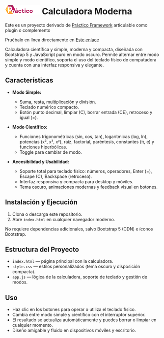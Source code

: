 # ![](https://github.com/unix4you2/practico/raw/master/img/logo.png) Calculadora Moderna

Este es un proyecto derivado de [Práctico Framework](https://www.practico.org//) articulable como plugin o complemento

Pruébalo en línea directamente en [Este enlace](https://calculadora.practico.run)

Calculadora científica y simple, moderna y compacta, diseñada con Bootstrap 5 y JavaScript puro en modo oscuro. Permite alternar entre modo simple y modo científico, soporta el uso del teclado físico de computadora y cuenta con una interfaz responsiva y elegante.

## Características

- **Modo Simple:**
  - Suma, resta, multiplicación y división.
  - Teclado numérico compacto.
  - Botón punto decimal, limpiar (C), borrar entrada (CE), retroceso y igual (=).

- **Modo Científico:**
  - Funciones trigonométricas (sin, cos, tan), logarítmicas (log, ln), potencias (x², x³, xʸ), raíz, factorial, paréntesis, constantes (π, e) y funciones hiperbólicas.
  - Toggle para cambiar de modo.

- **Accesibilidad y Usabilidad:**
  - Soporte total para teclado físico: números, operadores, Enter (=), Escape (C), Backspace (retroceso).
  - Interfaz responsiva y compacta para desktop y móviles.
  - Tema oscuro, animaciones modernas y feedback visual en botones.

## Instalación y Ejecución

1. Clona o descarga este repositorio.
2. Abre `index.html` en cualquier navegador moderno.

No requiere dependencias adicionales, salvo Bootstrap 5 (CDN) e íconos Bootstrap.

## Estructura del Proyecto

- `index.html`  — página principal con la calculadora.
- `style.css`   — estilos personalizados (tema oscuro y disposición compacta).
- `app.js`      — lógica de la calculadora, soporte de teclado y gestión de modos.

## Uso

- Haz clic en los botones para operar o utiliza el teclado físico.
- Cambia entre modo simple y científico con el interruptor superior.
- El resultado se actualiza automáticamente y puedes borrar o limpiar en cualquier momento.
- Diseño amigable y fluido en dispositivos móviles y escritorio.

